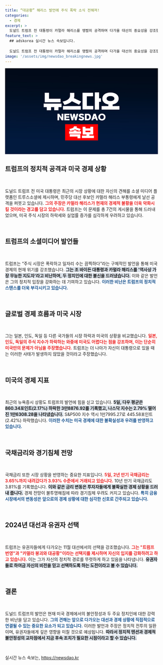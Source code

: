 ```yaml
---
title: “대공황” 해리스 발언에 주식 폭락 소식 전해져!
categories:
  - 경제
excerpt: >
  도널드 트럼프 전 대통령이 카멀라 해리스를 맹렬히 공격하며 다가올 대선의 중요성을 강조했습니다. 그는 미국 경제의 위기를 경고하며 트럼프 번영과 카멀라 붕괴를 대조, 2024년 대공황의 위험성을 알렸습니다.
feature_text: >
  ## adskorea 실시간 뉴스 속보입니다.

  도널드 트럼프 전 대통령이 카멀라 해리스를 맹렬히 공격하며 다가올 대선의 중요성을 강조했습니다. 그는 미국 경제의 위기를 경고하며 트럼프 번영과 카멀라 붕괴를 대조, 2024년 대공황의 위험성을 알렸습니다.
image: '/assets/img/newsdao_breakingnews.jpg'
---
```


<p><img src="/assets/img/newsdao_breakingnews.jpg" alt="adskorea 속보" /></p>

<h2 data-ke-size="size26">트럼프의 정치적 공격과 미국 경제 상황</h2>

<p data-ke-size="size16">&nbsp;</p>

<p>도널드 트럼프 전 미국 대통령은 최근의 시장 상황에 대한 자신의 견해를 소셜 미디어 플랫폼인 트루스소셜에 제시하며, 민주당 대선 후보인 카멀라 해리스 부통령에게 날선 공격을 퍼붓고 있습니다. <b><span style="color: #ee2323;">그의 주장은 카멀라 해리스가 현재의 경제적 불황을 더욱 악화시킬 것이라는 경고를 담고 있습니다.</span></b> 트럼프는 이 문제를 총 7건의 게시물을 통해 드러내었으며, 미국 주식 시장의 하락세와 실업률 증가를 심각하게 우려하고 있습니다.</p>

<p data-ke-size="size16">&nbsp;</p>

<h2 data-ke-size="size26">트럼프의 소셜미디어 발언들</h2>

<p data-ke-size="size16">&nbsp;</p>

<p>트럼프는 “주식 시장은 폭락하고 일자리 수는 끔찍하다”라는 구체적인 발언을 통해 미국 경제의 현재 위기를 강조했습니다. <b><span style="background-color: #21538527;">그는 조 바이든 대통령과 카멀라 해리스를 '역사상 가장 무능한 지도자'라고 비난하며, 두 정치인에 대한 불신을 드러냈습니다.</span></b> 이와 같은 발언은 그의 정치적 입장을 강화하는 데 기여하고 있습니다. <b><span style="color: #1a5490;">이러한 비난은 트럼프의 정치적 스탠스를 더욱 부각시키고 있습니다.</span></b></p>

<p data-ke-size="size16">&nbsp;</p>

<h2 data-ke-size="size26">글로벌 경제 흐름과 미국 시장</h2>

<p data-ke-size="size16">&nbsp;</p>

<p>그는 일본, 인도, 독일 등 다른 국가들의 시장 하락과 미국의 상황을 비교했습니다. <b><span style="color: #ee2323;">일본, 인도, 독일의 주식 지수가 하락하는 와중에 미국도 어렵다는 점을 강조하며, 이는 단순히 미국만의 문제가 아님을 주장했습니다.</span></b> 트럼프는 더 나아가 자신이 대통령으로 있을 때는 이러한 사태가 발생하지 않았을 것이라고 주장했습니다.</p>

<p data-ke-size="size16">&nbsp;</p>

<h2 data-ke-size="size26">미국의 경제 지표</h2>

<p data-ke-size="size16">&nbsp;</p>

<p>최근의 뉴욕증시 상황도 트럼프의 발언에 힘을 싣고 있습니다. <b><span style="background-color: #21538527;">5일, 다우 평균은 860.34포인트(2.17%) 하락한 3만8876.92를 기록했고, 나스닥 지수는 2.79% 떨어진 1만6308.28을 나타냈습니다.</span></b> S&amp;P500 지수 역시 1만7995.27로 445.58포인트(2.42%) 하락했습니다. <b><span style="color: #1a5490;">이러한 수치는 미국 경제에 대한 불확실성과 우려를 반영하고 있습니다.</span></b></p>

<p data-ke-size="size16">&nbsp;</p>

<h2 data-ke-size="size26">국채금리와 경기침체 전망</h2>

<p data-ke-size="size16">&nbsp;</p>

<p>국채금리 또한 시장 상황을 반영하는 중요한 지표입니다. <b><span style="color: #ee2323;">5일, 2년 만기 국채금리는 3.65%까지 내려갔다가 3.93% 수준에서 거래되고 있습니다.</span></b> 10년 만기 국채금리도 3.81%를 기록했습니다. <b><span style="background-color: #21538527;">이와 같은 금리 변동은 투자자들에게 불확실한 경제 상황을 드러내 줍니다.</span></b> 경제 전망이 불투명해짐에 따라 경기침체 우려도 커지고 있습니다. <b><span style="color: #1a5490;">특히 금융 시장에서의 변동성은 앞으로의 경제 상황에 대한 심각한 신호로 간주되고 있습니다.</span></b></p>

<p data-ke-size="size16">&nbsp;</p>

<h2 data-ke-size="size26">2024년 대선과 유권자 선택</h2>

<p data-ke-size="size16">&nbsp;</p>

<p>트럼프는 유권자들에게 다가오는 11월 대선에서의 선택을 강조했습니다. <b><span style="color: #ee2323;">그는 "트럼프 번영"과 "카멀라 붕괴와 대공황"이라는 선택지를 제시하며 자신의 입지를 강화하려고 하고 있습니다.</span></b> 이는 그가 자신의 정치적 경로를 뚜렷하게 하고 있음을 나타냅니다. <b><span style="background-color: #21538527;">유권자들로 하여금 자신의 비전을 믿고 선택하도록 하는 도전이라고 볼 수 있습니다.</span></b> </p>

<p data-ke-size="size16">&nbsp;</p>

<h2 data-ke-size="size26">결론</h2>

<p data-ke-size="size16">&nbsp;</p>

<p>도널드 트럼프의 발언은 현재 미국 경제에서의 불안정성과 두 주요 정치인에 대한 강력한 비난을 담고 있습니다. <b><span style="color: #1a5490;">그의 견해는 앞으로 다가오는 대선과 경제 상황에 직접적으로 연결될 수 있는 중요한 요소가 되고 있습니다.</span></b> 이러한 발언과 주장은 정치적 전투의 일환이며, 유권자들에게 깊은 영향을 미칠 것으로 예상됩니다. <b><span style="background-color: #21538527;">따라서 정치적 텐션과 경제적 불안정성의 교차점에서 지금 후속 조치가 필요한 시점이라고 할 수 있습니다.</span></b></p>

<p data-ke-size="size16">&nbsp;</p>
실시간 뉴스 속보는, <a href="https://newsdao.kr" rel="dofollow">https://newsdao.kr</a>


